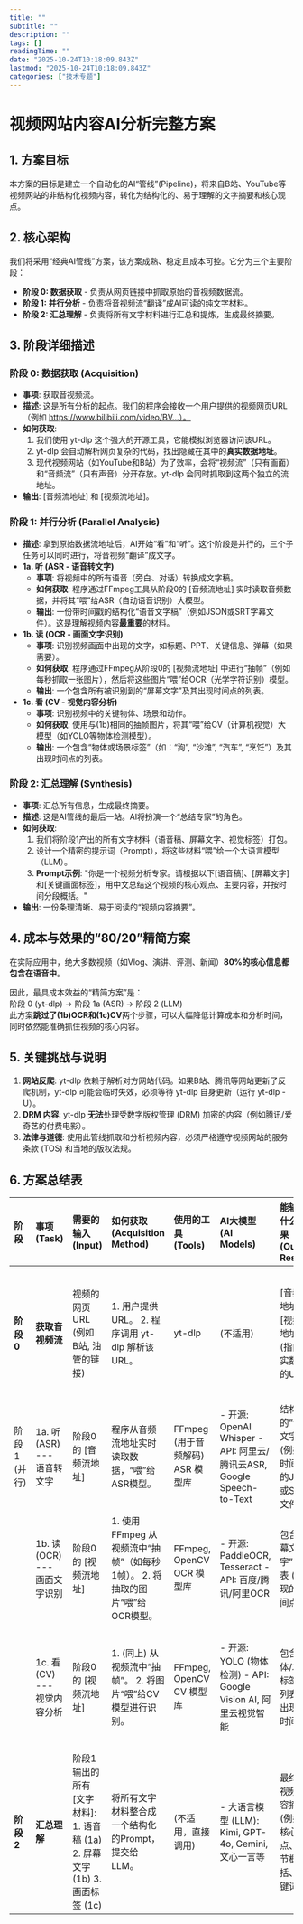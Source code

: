 ```yaml
---
title: ""
subtitle: ""
description: ""
tags: []
readingTime: ""
date: "2025-10-24T10:18:09.843Z"
lastmod: "2025-10-24T10:18:09.843Z"
categories: ["技术专题"]
---
```

# **视频网站内容AI分析完整方案**

## **1\. 方案目标**

本方案的目标是建立一个自动化的AI“管线”(Pipeline)，将来自B站、YouTube等视频网站的非结构化视频内容，转化为结构化的、易于理解的文字摘要和核心观点。

## **2\. 核心架构**

我们将采用“经典AI管线”方案，该方案成熟、稳定且成本可控。它分为三个主要阶段：

* **阶段 0: 数据获取** \- 负责从网页链接中抓取原始的音视频数据流。  
* **阶段 1: 并行分析** \- 负责将音视频流“翻译”成AI可读的纯文字材料。  
* **阶段 2: 汇总理解** \- 负责将所有文字材料进行汇总和提炼，生成最终摘要。

## **3\. 阶段详细描述**

### **阶段 0: 数据获取 (Acquisition)**

* **事项**: 获取音视频流。  
* **描述**: 这是所有分析的起点。我们的程序会接收一个用户提供的视频网页URL（例如 https://www.bilibili.com/video/BV...）。  
* **如何获取**:  
  1. 我们使用 yt-dlp 这个强大的开源工具，它能模拟浏览器访问该URL。  
  2. yt-dlp 会自动解析网页复杂的代码，找出隐藏在其中的**真实数据地址**。  
  3. 现代视频网站（如YouTube和B站）为了效率，会将“视频流”（只有画面）和“音频流”（只有声音）分开存放。yt-dlp 会同时抓取到这两个独立的流地址。  
* **输出**: \[音频流地址\] 和 \[视频流地址\]。

### **阶段 1: 并行分析 (Parallel Analysis)**

* **描述**: 拿到原始数据流地址后，AI开始“看”和“听”。这个阶段是并行的，三个子任务可以同时进行，将音视频“翻译”成文字。  
* **1a. 听 (ASR \- 语音转文字)**  
  * **事项**: 将视频中的所有语音（旁白、对话）转换成文字稿。  
  * **如何获取**: 程序通过FFmpeg工具从阶段0的 \[音频流地址\] 实时读取音频数据，并将其“喂”给ASR（自动语音识别）大模型。  
  * **输出**: 一份带时间戳的结构化“语音文字稿”（例如JSON或SRT字幕文件）。这是理解视频内容**最重要**的材料。  
* **1b. 读 (OCR \- 画面文字识别)**  
  * **事项**: 识别视频画面中出现的文字，如标题、PPT、关键信息、弹幕（如果需要）。  
  * **如何获取**: 程序通过FFmpeg从阶段0的 \[视频流地址\] 中进行“抽帧”（例如每秒抓取一张图片），然后将这些图片“喂”给OCR（光学字符识别）模型。  
  * **输出**: 一个包含所有被识别到的“屏幕文字”及其出现时间点的列表。  
* **1c. 看 (CV \- 视觉内容分析)**  
  * **事项**: 识别视频中的关键物体、场景和动作。  
  * **如何获取**: 使用与(1b)相同的抽帧图片，将其“喂”给CV（计算机视觉）大模型（如YOLO等物体检测模型）。  
  * **输出**: 一个包含“物体或场景标签”（如：“狗”, “沙滩”, “汽车”, “烹饪”）及其出现时间点的列表。

### **阶段 2: 汇总理解 (Synthesis)**

* **事项**: 汇总所有信息，生成最终摘要。  
* **描述**: 这是AI管线的最后一站。AI将扮演一个“总结专家”的角色。  
* **如何获取**:  
  1. 我们将阶段1产出的所有文字材料（语音稿、屏幕文字、视觉标签）打包。  
  2. 设计一个精密的提示词（Prompt），将这些材料“喂”给一个大语言模型（LLM）。  
  3. **Prompt示例**: "你是一个视频分析专家。请根据以下\[语音稿\]、\[屏幕文字\]和\[关键画面标签\]，用中文总结这个视频的核心观点、主要内容，并按时间分段概括。"  
* **输出**: 一份条理清晰、易于阅读的“视频内容摘要”。

## **4\. 成本与效果的“80/20”精简方案**

在实际应用中，绝大多数视频（如Vlog、演讲、评测、新闻）**80%的核心信息都包含在语音中**。

因此，最具成本效益的“精简方案”是：  
阶段 0 (yt-dlp) → 阶段 1a (ASR) → 阶段 2 (LLM)  
此方案**跳过了(1b)OCR和(1c)CV**两个步骤，可以大幅降低计算成本和分析时间，同时依然能准确抓住视频的核心内容。

## **5\. 关键挑战与说明**

1. **网站反爬**: yt-dlp 依赖于解析对方网站代码。如果B站、腾讯等网站更新了反爬机制，yt-dlp 可能会临时失效，必须等待 yt-dlp 自身更新（运行 yt-dlp \-U）。  
2. **DRM 内容**: yt-dlp **无法**处理受数字版权管理 (DRM) 加密的内容（例如腾讯/爱奇艺的付费电影）。  
3. **法律与道德**: 使用此管线抓取和分析视频内容，必须严格遵守视频网站的服务条款 (TOS) 和当地的版权法规。

## **6\. 方案总结表**

| 阶段 | 事项 (Task) | 需要的输入 (Input) | 如何获取 (Acquisition Method) | 使用的工具 (Tools) | AI大模型 (AI Models) | 能输出什么结果 (Output Result) | 成本组成 (Cost Component) | 额外的要求 (Extra Requirements) |
| :---- | :---- | :---- | :---- | :---- | :---- | :---- | :---- | :---- |
| **阶段 0** | **获取音视频流** | 视频的网页URL (例如 B站, 油管的链接) | 1\. 用户提供URL。 2\. 程序调用 yt-dlp 解析该URL。 | yt-dlp | (不适用) | \[音频流地址\] 和 \[视频流地址\] (指向真实数据的URL) | 低 (主要是网络带宽和少量CPU) | 1\. Cookie: 对于VIP或登录可见内容，需配置--cookies-from-browser。 2\. 代理 (Proxy): 访问特定区域的网站（如油管）需要。 |
| 阶段 1 (并行) | 1a. 听 (ASR) \--- 语音转文字 | 阶段0的 \[音频流地址\] | 程序从音频流地址实时读取数据，“喂”给ASR模型。 | FFmpeg (用于音频解码) ASR 模型库 | \- 开源: OpenAI Whisper \- API: 阿里云/腾讯云ASR, Google Speech-to-Text | 结构化的“语音文字稿” (例如带时间戳的JSON或SRT文件) | 高 (ASR是计算密集型任务，需要GPU，或按时长付费) | 1\. 模型选择: 需根据语言（中文/英文）和口音选择合适的模型。 2\. 流式处理: 为保证效率，应流式处理而非先下载。 |
|  | 1b. 读 (OCR) \--- 画面文字识别 | 阶段0的 \[视频流地址\] | 1\. 使用 FFmpeg 从视频流中“抽帧”（如每秒1帧）。 2\. 将抽取的图片“喂”给OCR模型。 | FFmpeg, OpenCV OCR 模型库 | \- 开源: PaddleOCR, Tesseract \- API: 百度/腾讯/阿里OCR | 包含“屏幕文字”的列表 (及出现的时间点) | 中 (比ASR便宜，但抽帧和识别仍需计算) | 1\. 抽帧率: 抽帧太快成本高，太慢可能漏掉关键信息。 2\. 去重: 连续多帧的文字大概率相同，需去重。 |
|  | 1c. 看 (CV) \--- 视觉内容分析 | 阶段0的 \[视频流地址\] | 1\. (同上) 从视频流中“抽帧”。 2\. 将图片“喂”给CV模型进行识别。 | FFmpeg, OpenCV CV 模型库 | \- 开源: YOLO (物体检测) \- API: Google Vision AI, 阿里云视觉智能 | 包含“物体/场景标签”的列表 (及出现的时间点) | 中到高 (取决于分析的复杂度，仅做物体检测成本中等) | 1\. 模型选择: 需要“目标检测”、“场景识别”等不同模型。 2\. 数据量大: 输出的是大量标签（“人”, “狗”, “沙滩”），需处理。 |
| **阶段 2** | **汇总理解** | 阶段1输出的所有 \[文字材料\]: 1\. 语音稿 (1a) 2\. 屏幕文字 (1b) 3\. 画面标签 (1c) | 将所有文字材料整合成一个结构化的Prompt，提交给LLM。 | (不适用，直接调用) | \- 大语言模型 (LLM): Kimi, GPT-4o, Gemini, 文心一言等 | 最终的视频内容摘要 (例如：核心观点、章节概括、关键词) | 中 (LLM的Token输入和输出成本，文本量越大越贵) | 1\. Prompt工程: 核心！需要精心设计Prompt，指导LLM如何总结。 2\. 上下文长度: 视频越长，文字越多，需注意LLM的上下文窗口限制。 |


